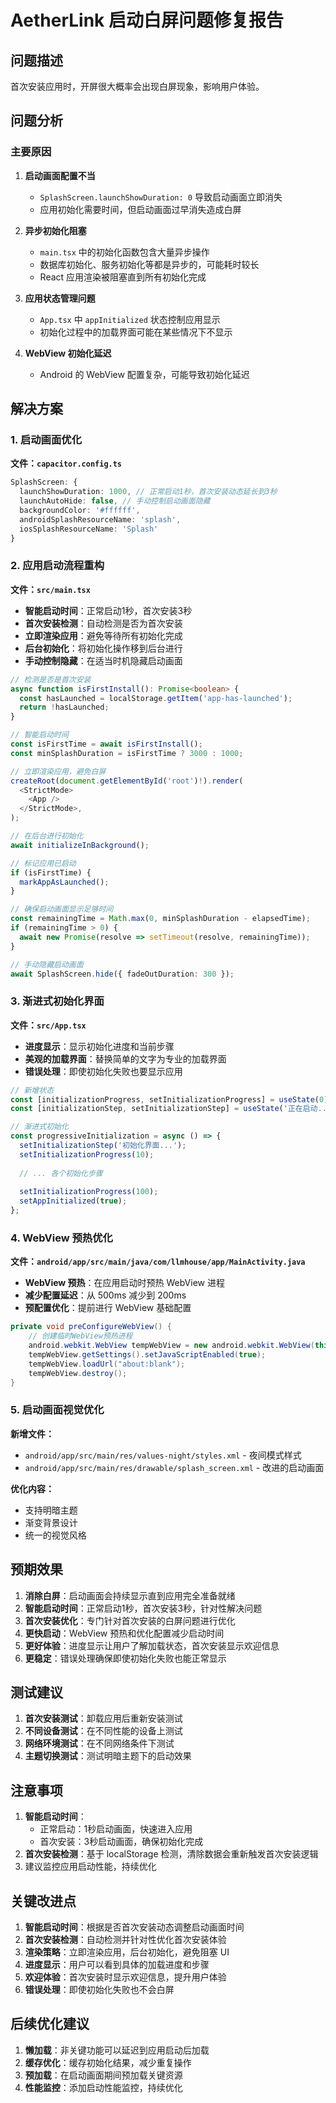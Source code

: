 # AetherLink 启动白屏问题修复报告

## 问题描述

首次安装应用时，开屏很大概率会出现白屏现象，影响用户体验。

## 问题分析

### 主要原因

1. **启动画面配置不当**
   - `SplashScreen.launchShowDuration: 0` 导致启动画面立即消失
   - 应用初始化需要时间，但启动画面过早消失造成白屏

2. **异步初始化阻塞**
   - `main.tsx` 中的初始化函数包含大量异步操作
   - 数据库初始化、服务初始化等都是异步的，可能耗时较长
   - React 应用渲染被阻塞直到所有初始化完成

3. **应用状态管理问题**
   - `App.tsx` 中 `appInitialized` 状态控制应用显示
   - 初始化过程中的加载界面可能在某些情况下不显示

4. **WebView 初始化延迟**
   - Android 的 WebView 配置复杂，可能导致初始化延迟

## 解决方案

### 1. 启动画面优化

**文件：`capacitor.config.ts`**
```typescript
SplashScreen: {
  launchShowDuration: 1000, // 正常启动1秒，首次安装动态延长到3秒
  launchAutoHide: false, // 手动控制启动画面隐藏
  backgroundColor: '#ffffff',
  androidSplashResourceName: 'splash',
  iosSplashResourceName: 'Splash'
}
```

### 2. 应用启动流程重构

**文件：`src/main.tsx`**

- **智能启动时间**：正常启动1秒，首次安装3秒
- **首次安装检测**：自动检测是否为首次安装
- **立即渲染应用**：避免等待所有初始化完成
- **后台初始化**：将初始化操作移到后台进行
- **手动控制隐藏**：在适当时机隐藏启动画面

```typescript
// 检测是否是首次安装
async function isFirstInstall(): Promise<boolean> {
  const hasLaunched = localStorage.getItem('app-has-launched');
  return !hasLaunched;
}

// 智能启动时间
const isFirstTime = await isFirstInstall();
const minSplashDuration = isFirstTime ? 3000 : 1000;

// 立即渲染应用，避免白屏
createRoot(document.getElementById('root')!).render(
  <StrictMode>
    <App />
  </StrictMode>,
);

// 在后台进行初始化
await initializeInBackground();

// 标记应用已启动
if (isFirstTime) {
  markAppAsLaunched();
}

// 确保启动画面显示足够时间
const remainingTime = Math.max(0, minSplashDuration - elapsedTime);
if (remainingTime > 0) {
  await new Promise(resolve => setTimeout(resolve, remainingTime));
}

// 手动隐藏启动画面
await SplashScreen.hide({ fadeOutDuration: 300 });
```

### 3. 渐进式初始化界面

**文件：`src/App.tsx`**

- **进度显示**：显示初始化进度和当前步骤
- **美观的加载界面**：替换简单的文字为专业的加载界面
- **错误处理**：即使初始化失败也要显示应用

```typescript
// 新增状态
const [initializationProgress, setInitializationProgress] = useState(0);
const [initializationStep, setInitializationStep] = useState('正在启动...');

// 渐进式初始化
const progressiveInitialization = async () => {
  setInitializationStep('初始化界面...');
  setInitializationProgress(10);
  
  // ... 各个初始化步骤
  
  setInitializationProgress(100);
  setAppInitialized(true);
};
```

### 4. WebView 预热优化

**文件：`android/app/src/main/java/com/llmhouse/app/MainActivity.java`**

- **WebView 预热**：在应用启动时预热 WebView 进程
- **减少配置延迟**：从 500ms 减少到 200ms
- **预配置优化**：提前进行 WebView 基础配置

```java
private void preConfigureWebView() {
    // 创建临时WebView预热进程
    android.webkit.WebView tempWebView = new android.webkit.WebView(this);
    tempWebView.getSettings().setJavaScriptEnabled(true);
    tempWebView.loadUrl("about:blank");
    tempWebView.destroy();
}
```

### 5. 启动画面视觉优化

**新增文件：**
- `android/app/src/main/res/values-night/styles.xml` - 夜间模式样式
- `android/app/src/main/res/drawable/splash_screen.xml` - 改进的启动画面

**优化内容：**
- 支持明暗主题
- 渐变背景设计
- 统一的视觉风格

## 预期效果

1. **消除白屏**：启动画面会持续显示直到应用完全准备就绪
2. **智能启动时间**：正常启动1秒，首次安装3秒，针对性解决问题
3. **首次安装优化**：专门针对首次安装的白屏问题进行优化
4. **更快启动**：WebView 预热和优化配置减少启动时间
5. **更好体验**：进度显示让用户了解加载状态，首次安装显示欢迎信息
6. **更稳定**：错误处理确保即使初始化失败也能正常显示

## 测试建议

1. **首次安装测试**：卸载应用后重新安装测试
2. **不同设备测试**：在不同性能的设备上测试
3. **网络环境测试**：在不同网络条件下测试
4. **主题切换测试**：测试明暗主题下的启动效果

## 注意事项

1. **智能启动时间**：
   - 正常启动：1秒启动画面，快速进入应用
   - 首次安装：3秒启动画面，确保初始化完成
2. **首次安装检测**：基于 localStorage 检测，清除数据会重新触发首次安装逻辑
3. 建议监控应用启动性能，持续优化

## 关键改进点

1. **智能启动时间**：根据是否首次安装动态调整启动画面时间
2. **首次安装检测**：自动检测并针对性优化首次安装体验
3. **渲染策略**：立即渲染应用，后台初始化，避免阻塞 UI
4. **进度显示**：用户可以看到具体的加载进度和步骤
5. **欢迎体验**：首次安装时显示欢迎信息，提升用户体验
6. **错误处理**：即使初始化失败也不会白屏

## 后续优化建议

1. **懒加载**：非关键功能可以延迟到应用启动后加载
2. **缓存优化**：缓存初始化结果，减少重复操作
3. **预加载**：在启动画面期间预加载关键资源
4. **性能监控**：添加启动性能监控，持续优化
